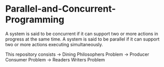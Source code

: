 # Parallel-and-Concurrent-Programming

A system is said to be concurrent if it can support two or more actions in progress at the same time. A system is said to be parallel if it can support two or more actions executing simultaneously.

This repository consists 
-> Dining Philosophers Problem
-> Producer Consumer Problem 
-> Readers Writers Problem
